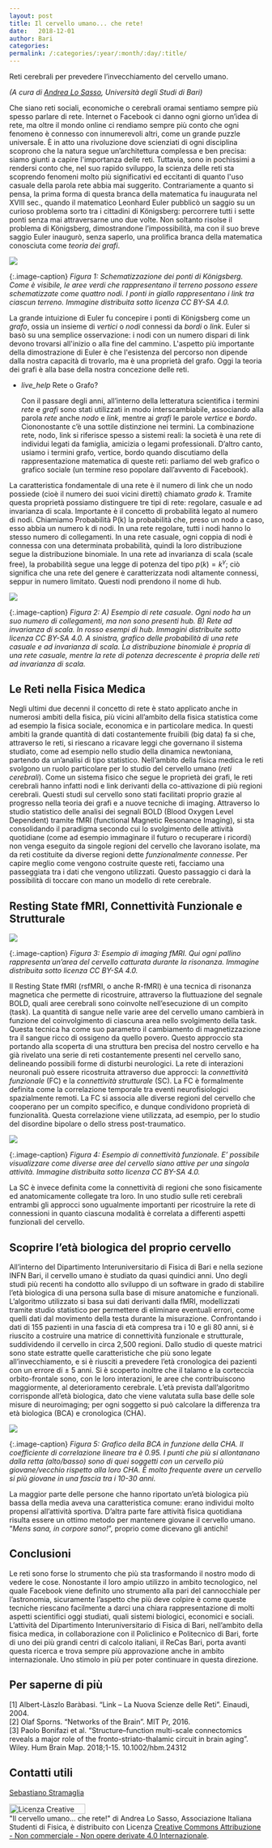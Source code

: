 ```yaml
---
layout: post
title: Il cervello umano... che rete!
date:   2018-12-01
author: Bari
categories:
permalink: /:categories/:year/:month/:day/:title/
---
```


Reti cerebrali per prevedere l’invecchiamento del cervello umano. 


_(A cura di [Andrea Lo Sasso](mailto:andrealosasso97@gmail.com), Università degli Studi di Bari)_


Che siano reti sociali, economiche o cerebrali oramai sentiamo sempre più spesso parlare di rete. Internet o Facebook ci danno ogni giorno un’idea di rete, ma oltre il mondo online ci rendiamo sempre più conto che ogni fenomeno è connesso con innumerevoli altri, come un grande puzzle universale. È in atto una rivoluzione dove scienziati di ogni disciplina scoprono che la natura segue un’architettura complessa   e ben precisa: siamo giunti a capire l'importanza delle reti. Tuttavia, sono in pochissimi a rendersi conto che, nel suo rapido sviluppo, la scienza delle reti sta scoprendo fenomeni molto più significativi ed eccitanti di quanto l'uso casuale della parola rete abbia mai suggerito.
Contrariamente a quanto si pensa, la prima forma di questa branca della matematica fu inaugurata nel XVIII sec., quando il matematico Leonhard Euler pubblicò un saggio su un curioso problema sorto tra i cittadini di Königsberg: percorrere tutti i sette ponti senza mai attraversarne uno due volte. Non soltanto risolse il problema di Königsberg, dimostrandone l’impossibilità, ma con il suo breve saggio Euler inaugurò, senza saperlo, una prolifica branca della matematica conosciuta come _teoria dei grafi_.

<div class="row">
    <div class="col s12 m6 offset-m3">
         <img src="/sistemidiriferimento/img/18_12_01_RC/fig1.png"/>
    </div>
</div>

{:.image-caption}
*Figura 1: Schematizzazione dei ponti di Königsberg. Come è visibile, le aree verdi che rappresentano il terreno possono essere schematizzate come quattro nodi. I ponti in giallo rappresentano i link tra ciascun terreno. Immagine distribuita sotto licenza CC BY-SA 4.0.*

La grande intuizione di Euler fu concepire i ponti di Königsberg come un _grafo_, ossia un insieme di _vertici_ o _nodi_ connessi da _bordi_ o _link_. Euler si basò su una semplice osservazione: i nodi con un numero dispari di link devono trovarsi all'inizio o alla fine del cammino. L'aspetto più importante della dimostrazione di Euler è che l'esistenza del percorso non dipende dalla nostra capacità di trovarlo, ma è una proprietà del grafo. Oggi la teoria dei grafi è alla base della nostra concezione delle reti.

<ul class="collapsible" data-collapsible="accordion">
    <li>
      <div class="collapsible-header"><i class="material-icons">live_help</i> Rete o Grafo? </div>
      <div class="collapsible-body">
          <p>
           Con il passare degli anni, all’interno della letteratura scientifica i termini <i>rete</i> e <i>grafi</i> sono stati utilizzati in modo interscambiabile, associando alla parola <i>rete</i> anche <i>nodo</i> e <i>link</i>, mentre ai <i>grafi</i> le parole <i>vertice</i> e <i>bordo</i>. Ciononostante c’è una sottile distinzione nei termini. La combinazione rete, nodo, link si riferisce spesso a sistemi reali: la società è una rete di individui legati da famiglia, amicizia o legami professionali. D’altro canto, usiamo i termini grafo, vertice, bordo quando discutiamo della rappresentazione matematica di queste reti: parliamo del web grafico o grafico sociale (un termine reso popolare dall’avvento di Facebook).
          </p>
      </div>
    </li>
</ul>

La caratteristica fondamentale di una rete è il numero di link che un nodo possiede (cioè il numero dei suoi vicini diretti) chiamato _grado k_. Tramite questa proprietà possiamo distinguere tre tipi di rete: regolare, casuale e ad invarianza di scala. Importante è il concetto di probabilità legato al numero di nodi. Chiamiamo Probabilità P(k) la probabilità che, preso un nodo a caso, esso abbia un numero k di nodi. In una rete regolare, tutti i nodi hanno lo stesso numero di collegamenti. In una rete casuale, ogni coppia di nodi è connessa con una determinata probabilità, quindi la loro distribuzione segue la distribuzione binomiale. In una rete ad invarianza di scala (scale free), la probabilità segue una legge di potenza del tipo $p(k)=k^{\gamma}$; ciò significa che una rete del genere è caratterizzata nodi altamente connessi, seppur in numero limitato. Questi nodi prendono il nome di hub.

<div class="row">
    <div class="col s12 m6 offset-m3">
         <img src="/sistemidiriferimento/img/18_12_01_RC/fig2.png"/>
    </div>
</div>

{:.image-caption}
*Figura 2: A) Esempio di rete casuale. Ogni nodo ha un suo numero di collegamenti, ma non sono presenti hub. B) Rete ad invarianza di scala. In rosso esempi di hub. Immagini distribuite sotto licenza CC BY-SA 4.0. A sinistra, grafico delle probabilità di una rete casuale e ad invarianza di scala. La distribuzione binomiale è propria di una rete casuale, mentre la rete di potenza decrescente è propria delle reti ad invarianza di scala.*

## Le Reti nella Fisica Medica

Negli ultimi due decenni il concetto di rete è stato applicato anche in numerosi ambiti della fisica, più vicini all’ambito della fisica statistica come ad esempio la fisica sociale, economica e in particolare medica. In questi ambiti la grande quantità di dati costantemente fruibili (big data) fa si che, attraverso le reti, si riescano a ricavare leggi che governano il sistema studiato, come ad esempio nello studio della dinamica newtoniana, partendo da un’analisi di tipo statistico. Nell’ambito della fisica medica le reti svolgono un ruolo particolare per lo studio del cervello umano (_reti cerebrali_). Come un sistema fisico che segue le proprietà dei grafi, le reti cerebrali hanno infatti nodi e link derivanti della co-attivazione di più regioni cerebrali. Questi studi sul cervello sono stati facilitati proprio grazie al progresso nella teoria dei grafi e a nuove tecniche di imaging. Attraverso lo studio statistico delle analisi dei segnali BOLD (Blood Oxygen Level Dependent) tramite fMRI (functional Magnetic Resonance Imaging), si sta consolidando il paradigma secondo cui lo svolgimento delle attività quotidiane (come ad esempio immaginare il futuro o recuperare i ricordi) non venga eseguito da singole regioni del cervello che lavorano isolate, ma da reti costituite da diverse regioni dette _funzionalmente connesse_. 
Per capire meglio come vengono costruite queste reti, facciamo una passeggiata tra i dati che vengono utilizzati. Questo passaggio ci darà la possibilità di toccare con mano un modello di rete cerebrale.

## Resting State fMRI, Connettività Funzionale e Strutturale

<div class="row">
    <div class="col s12 m6 offset-m3">
         <img src="/sistemidiriferimento/img/18_12_01_RC/fig3.png"/>
    </div>
</div>

{:.image-caption}
*Figura 3: Esempio di imaging fMRI. Qui ogni pallino rappresenta un’area del cervello catturata durante la risonanza. Immagine distribuita sotto licenza CC BY-SA 4.0.*

Il Resting State fMRI (rsfMRI, o anche R-fMRI) è una tecnica di risonanza magnetica che permette di ricostruire, attraverso la fluttuazione del segnale BOLD, quali aree cerebrali sono coinvolte nell’esecuzione di un compito (task). La quantità di sangue nelle varie aree del cervello umano cambierà in funzione del coinvolgimento di ciascuna area nello svolgimento della task. Questa tecnica ha come suo parametro il cambiamento di magnetizzazione tra il sangue ricco di ossigeno da quello povero.
Questo approccio sta portando alla scoperta di una struttura ben precisa del nostro cervello e ha già rivelato una serie di reti costantemente presenti nel cervello sano, delineando possibili forme di disturbi neurologici.
La rete di interazioni neuronali può essere ricostruita attraverso due approcci: la _connettività funzionale_ (FC) e la _connettività strutturale_ (SC). La FC è formalmente definita come la correlazione temporale tra eventi neurofisiologici spazialmente remoti. La FC si associa alle diverse regioni del cervello che cooperano per un compito specifico, e dunque condividono proprietà di funzionalità. Questa correlazione viene utilizzata, ad esempio, per lo studio del disordine bipolare o dello stress post-traumatico.

<div class="row">
    <div class="col s12 m6 offset-m3">
         <img src="/sistemidiriferimento/img/18_12_01_RC/fig4.jpg"/>
    </div>
</div>

{:.image-caption}
*Figura 4: Esempio di connettività funzionale. E’ possibile visualizzare come diverse aree del cervello siano attive per una singola attività. Immagine distribuita sotto licenza CC BY-SA 4.0.*

La SC è invece definita come la connettività di regioni che sono fisicamente ed anatomicamente collegate tra loro. In uno studio sulle reti cerebrali entrambi gli approcci sono ugualmente importanti per ricostruire la rete di connessioni in quanto ciascuna modalità è correlata a differenti aspetti funzionali del cervello.

## Scoprire l’età biologica del proprio cervello

All’interno del Dipartimento Interuniversitario di Fisica di Bari e nella sezione INFN Bari, il cervello umano è studiato da quasi quindici anni. Uno degli studi più recenti ha condotto allo sviluppo di un software in grado di stabilire l’età biologica di una persona sulla base di misure anatomiche e funzionali. L’algoritmo utilizzato si basa sui dati derivanti dalla fMRI, modellizzati tramite studio statistico per permettere di eliminare eventuali errori, come quelli dati dal movimento della testa durante la misurazione. Confrontando i dati di 155 pazienti in una fascia di età compresa tra i 10 e gli 80 anni, si è riuscito a costruire una matrice di connettività funzionale e strutturale, suddividendo il cervello in circa 2,500 regioni. Dallo studio di queste matrici sono state estratte quelle caratteristiche che più sono legate all’invecchiamento, e si è riusciti a prevedere l’età cronologica dei pazienti con un errore di ± 5 anni. Si è scoperto inoltre che il talamo e la corteccia orbito-frontale sono, con le loro interazioni, le aree che contribuiscono maggiormente, al deterioramento cerebrale. L’età prevista dall’algoritmo corrisponde all’età biologica, dato che viene valutata sulla base delle sole misure di neuroimaging; per ogni soggetto si può calcolare la differenza tra età biologica (BCA) e cronologica (CHA).

<div class="row">
    <div class="col s12 m6 offset-m3">
         <img src="/sistemidiriferimento/img/18_12_01_RC/fig5.jpg"/>
    </div>
</div>

{:.image-caption}
*Figura 5: Grafico della BCA in funzione della CHA. Il coefficiente di correlazione lineare tra è 0.95. I punti che più si allontanano dalla retta (alto/basso) sono di quei soggetti con un cervello più giovane/vecchio rispetto alla loro CHA. È molto frequente avere un cervello si più giovane in una fascia tra i 10-30 anni.*

La maggior parte delle persone che hanno riportato un’età biologica più bassa della media aveva una caratteristica comune: erano individui molto propensi all’attività sportiva. D’altra parte fare attività fisica quotidiana risulta essere un ottimo metodo per mantenere giovane il cervello umano. “_Mens sana, in corpore sano!_”, proprio come dicevano gli antichi!

## Conclusioni  

Le reti sono forse lo strumento che più sta trasformando il nostro modo di vedere le cose.  Nonostante il loro ampio utilizzo in ambito tecnologico, nel quale Facebook viene definito uno strumento alla pari del cannocchiale per l’astronomia, sicuramente l’aspetto che più deve colpire è come queste tecniche riescano facilmente a darci una chiara rappresentazione di molti aspetti scientifici oggi studiati, quali sistemi biologici, economici e sociali. L’attività del Dipartimento Interuniversitario di Fisica di Bari, nell’ambito della fisica medica, in collaborazione con il Policlinico e Politecnico di Bari, forte di uno dei più grandi centri di calcolo italiani, il ReCas Bari, porta avanti questa ricerca e trova sempre più approvazione anche in ambito internazionale. Uno stimolo in più per poter continuare in questa direzione.

## Per saperne di più

[1] Albert-Làszlo Baràbasi. “Link – La Nuova Scienze delle Reti”. Einaudi, 2004. <br>
[2] Olaf Sporns. “Networks of the Brain”. MIT Pr, 2016.<br>
[3] Paolo Bonifazi et al. “Structure–function multi-scale connectomics reveals a major role of the fronto-striato-thalamic circuit in brain aging”. Wiley. Hum Brain Map. 2018;1-15. 10.1002/hbm.24312

## Contatti utili

[Sebastiano Stramaglia](mailto:sebastiano.stramaglia@uniba.it)

<a rel="license" href="http://creativecommons.org/licenses/by-nc-nd/4.0/"><img alt="Licenza Creative Commons" style="border-width:0; WIDTH:150px; HEIGHT:20px" src="https://i.creativecommons.org/l/by-nc-nd/4.0/80x15.png" align="middle" /></a><br /><span xmlns:dct="http://purl.org/dc/terms/" property="dct:title">"Il cervello umano... che rete!"</span> di<span xmlns:cc="http://creativecommons.org/ns#" property="cc:attributionName"> Andrea Lo Sasso, Associazione Italiana Studenti di Fisica,</span> è distribuito con Licenza <a rel="license" href="http://creativecommons.org/licenses/by-nc-nd/4.0/">Creative Commons Attribuzione - Non commerciale - Non opere derivate 4.0 Internazionale</a>.
